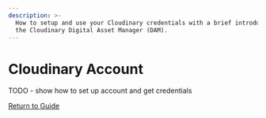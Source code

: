 ```yaml
---
description: >-
  How to setup and use your Cloudinary credentials with a brief introduction to
  the Cloudinary Digital Asset Manager (DAM).
---
```


# Cloudinary Account

TODO - show how to set up account and get credentials

[Return to Guide](../../)

